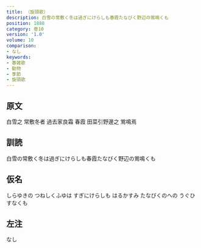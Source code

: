 ```yaml
---
title: （旋頭歌）
description: 白雪の常敷く冬は過ぎにけらしも春霞たなびく野辺の鴬鳴くも
position: 1888
category: 巻10
version: '1.0'
volume: 10
comparison:
- なし
keywords:
- 春雑歌
- 動物
- 季節
- 旋頭歌
---
```


## 原文

白雪之 常敷冬者 過去家良霜 春霞 田菜引野邊之 鴬鳴焉

## 訓読

白雪の常敷く冬は過ぎにけらしも春霞たなびく野辺の鴬鳴くも

## 仮名

しらゆきの つねしくふゆは すぎにけらしも はるかすみ たなびくのへの うぐひすなくも

## 左注

なし
